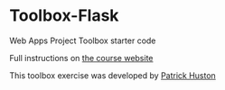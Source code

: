 # Toolbox-Flask
Web Apps Project Toolbox starter code

Full instructions on [the course website](https://sd17spring.github.io//toolboxes/web-apps/)

This toolbox exercise was developed by [Patrick Huston](https://github.com/phuston)
